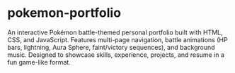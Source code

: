 # pokemon-portfolio
An interactive Pokémon battle-themed personal portfolio built with HTML, CSS, and JavaScript. Features multi-page navigation, battle animations (HP bars, lightning, Aura Sphere, faint/victory sequences), and background music. Designed to showcase skills, experience, projects, and resume in a fun game-like format.
